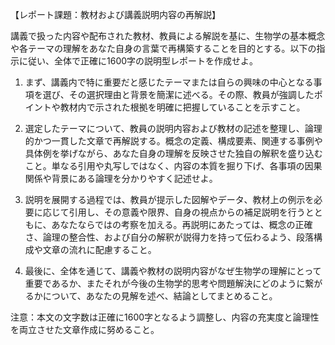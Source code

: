 【レポート課題：教材および講義説明内容の再解説】

講義で扱った内容や配布された教材、教員による解説を基に、生物学の基本概念や各テーマの理解をあなた自身の言葉で再構築することを目的とする。以下の指示に従い、全体で正確に1600字の説明型レポートを作成せよ。

1. まず、講義内で特に重要だと感じたテーマまたは自らの興味の中心となる事項を選び、その選択理由と背景を簡潔に述べる。その際、教員が強調したポイントや教材内で示された根拠を明確に把握していることを示すこと。

2. 選定したテーマについて、教員の説明内容および教材の記述を整理し、論理的かつ一貫した文章で再解説する。概念の定義、構成要素、関連する事例や具体例を挙げながら、あなた自身の理解を反映させた独自の解釈を盛り込むこと。単なる引用や丸写しではなく、内容の本質を掘り下げ、各事項の因果関係や背景にある論理を分かりやすく記述せよ。

3. 説明を展開する過程では、教員が提示した図解やデータ、教材上の例示を必要に応じて引用し、その意義や限界、自身の視点からの補足説明を行うとともに、あなたならではの考察を加える。再説明にあたっては、概念の正確さ、論理の整合性、および自分の解釈が説得力を持って伝わるよう、段落構成や文章の流れに配慮すること。

4. 最後に、全体を通じて、講義や教材の説明内容がなぜ生物学の理解にとって重要であるか、またそれが今後の生物学的思考や問題解決にどのように繋がるかについて、あなたの見解を述べ、結論としてまとめること。

注意：本文の文字数は正確に1600字となるよう調整し、内容の充実度と論理性を両立させた文章作成に努めること。